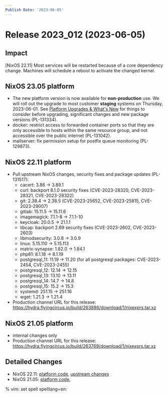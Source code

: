 ```yaml
---
Publish Date: '2023-06-05'
---
```


# Release 2023_012 (2023-06-05)

## Impact

\[NixOS 22.11\] Most services will be restarted because of a core dependency change. Machines will schedule a reboot to activate the changed kernel.

## NixOS 23.05 platform

- The new platform version is now available for **non-production** use. We
  will roll out the upgrade to most customer **staging** systems on Thursday,
  2023-06-01.
  See [Platform Upgrades & What's New](https://doc.flyingcircus.io/roles/fc-23.05-dev/upgrade.html)
  for things to consider before upgrading, significant changes and new package
  versions (PL-131334).
- docker: restrict access to forwarded container ports so that they are only
  accessible to hosts within the same resource group, and not accessible over
  the public internet (PL-131042).
- mailserver: fix permission setup for postfix queue monitoring (PL-129873).

## NixOS 22.11 platform

- Pull upstream NixOS changes, security fixes and package updates (PL-131517):
  - cacert: 3.86 -> 3.89.1
  - curl: backport 8.1.0 security fixes (CVE-2023-28320, CVE-2023-28321, CVE-2023-28322)
  - git: 2.38.4 -> 2.38.5 (CVE-2023-25652, CVE-2023-25815, CVE-2023-29007)
  - gitlab: 15.11.5 -> 15.11.6
  - imagemagick: 7.1.1-8 -> 7.1.1-10
  - keycloak: 20.0.5 -> 21.1.1
  - libcap: backport 2.69 security fixes (CVE-2023-2602, CVE-2023-2603)
  - libmodsecurity: 3.0.8 -> 3.0.9
  - linux: 5.15.110 -> 5.15.113
  - matrix-synapse: 1.82.0 -> 1.84.1
  - php81: 8.1.18 -> 8.1.19
  - postgresql_11: 11.19 -> 11.20 (for all postgresql packages: CVE-2023-2454, CVE-2023-2455)
  - postgresql_12: 12.14 -> 12.15
  - postgresql_13: 13.10 -> 13.11
  - postgresql_14: 14.7 -> 14.8
  - postgresql_15: 15.2 -> 15.3
  - systemd: 251.15 -> 251.16
  - wget: 1.21.3 -> 1.21.4
- Production channel URL for this release: https://hydra.flyingcircus.io/build/263886/download/1/nixexprs.tar.xz


## NixOS 21.05 platform

- internal changes only
- Production channel URL for this release: https://hydra.flyingcircus.io/build/263769/download/1/nixexprs.tar.xz

## Detailed Changes

- NixOS 22.11: [platform code](https://github.com/flyingcircusio/fc-nixos/compare/fc/r2023_011/22.11...e09f914989c02a675bccff6d2c49642b42ca2d18),
  [upstream changes](https://github.com/flyingcircusio/nixpkgs/compare/960dab25f0225cf9fd8f48922087d805ae649782...2ecc5d3cb589bf2968cfc0fef4b5cb3a0c23949c)
- NixOS 21.05: [platform code](https://github.com/flyingcircusio/fc-nixos/compare/fc/r2023_007/21.05...8d13dd4790c9f4c4fbaa46d2f857f2a0a4f8da86),

% vim: set spell spelllang=en:
